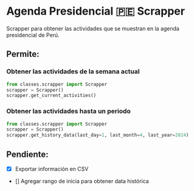 # Agenda Presidencial 🇵🇪 Scrapper
Scrapper para obtener las actividades que se muestran en la agenda presidencial de Perú.

## Permite:
### Obtener las actividades de la semana actual
```python
from classes.scrapper import Scrapper
scrapper = Scrapper()
scrapper.get_current_activities()
```

### Obtener las actividades hasta un periodo 
```python
from classes.scrapper import Scrapper
scrapper = Scrapper()
scrapper.get_history_data(last_day=1, last_month=4, last_year=2024)
```

## Pendiente:
- [x] Exportar información en CSV
- [] Agregar rango de inicia para obtener data histórica
